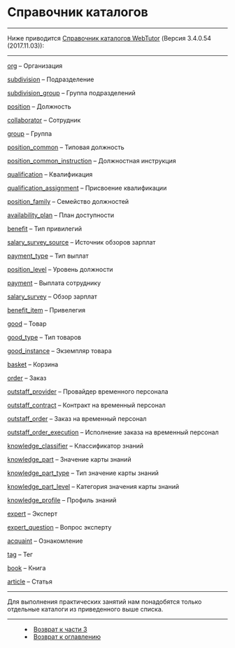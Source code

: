 # Справочник каталогов
***

Ниже приводится [Cправочник каталогов WebTutor](http://news.websoft.ru/view_doc.html?mode=catalogs) (Версия 3.4.0.54 (2017.11.03)):

---

[org](http://news.websoft.ru/view_doc.html?mode=catalogs&catalog=org) – Организация

[subdivision](http://news.websoft.ru/view_doc.html?mode=catalogs&catalog=subdivision) – Подразделение

[subdivision_group](http://news.websoft.ru/view_doc.html?mode=catalogs&catalog=subdivision_group) – Группа подразделений

[position](http://news.websoft.ru/view_doc.html?mode=catalogs&catalog=position) – Должность

[collaborator](http://news.websoft.ru/view_doc.html?mode=catalogs&catalog=collaborator) – Сотрудник

[group](http://news.websoft.ru/view_doc.html?mode=catalogs&catalog=group) – Группа

[position_common](http://news.websoft.ru/view_doc.html?mode=catalogs&catalog=position_common) – Типовая должность

[position_common_instruction](http://news.websoft.ru/view_doc.html?mode=catalogs&catalog=position_common_instruction) – Должностная инструкция

[qualification](http://news.websoft.ru/view_doc.html?mode=catalogs&catalog=qualification) – Квалификация

[qualification_assignment](http://news.websoft.ru/view_doc.html?mode=catalogs&catalog=qualification_assignment) – Присвоение квалификации

[position_family](http://news.websoft.ru/view_doc.html?mode=catalogs&catalog=position_family) – Семейство должностей

[availability_plan](http://news.websoft.ru/view_doc.html?mode=catalogs&catalog=availability_plan) – План доступности

[benefit](http://news.websoft.ru/view_doc.html?mode=catalogs&catalog=benefit) – Тип привилегий

[salary_survey_source](http://news.websoft.ru/view_doc.html?mode=catalogs&catalog=salary_survey_source) – Источник обзоров зарплат

[payment_type](http://news.websoft.ru/view_doc.html?mode=catalogs&catalog=payment_type) – Тип выплат

[position_level](http://news.websoft.ru/view_doc.html?mode=catalogs&catalog=position_level) – Уровень должности

[payment](http://news.websoft.ru/view_doc.html?mode=catalogs&catalog=payment) – Выплата сотруднику

[salary_survey](http://news.websoft.ru/view_doc.html?mode=catalogs&catalog=salary_survey) – Обзор зарплат

[benefit_item](http://news.websoft.ru/view_doc.html?mode=catalogs&catalog=benefit_item) – Привелегия

[good](http://news.websoft.ru/view_doc.html?mode=catalogs&catalog=good) – Товар

[good_type](http://news.websoft.ru/view_doc.html?mode=catalogs&catalog=good_type) – Тип товаров

[good_instance](http://news.websoft.ru/view_doc.html?mode=catalogs&catalog=good_instance) – Экземпляр товара

[basket](http://news.websoft.ru/view_doc.html?mode=catalogs&catalog=basket) – Корзина

[order](http://news.websoft.ru/view_doc.html?mode=catalogs&catalog=order) – Заказ

[outstaff_provider](http://news.websoft.ru/view_doc.html?mode=catalogs&catalog=outstaff_provider) – Провайдер временного персонала

[outstaff_contract](http://news.websoft.ru/view_doc.html?mode=catalogs&catalog=outstaff_contract) – Контракт на временный персонал

[outstaff_order](http://news.websoft.ru/view_doc.html?mode=catalogs&catalog=outstaff_order) – Заказ на временный персонал

[outstaff_order_execution](http://news.websoft.ru/view_doc.html?mode=catalogs&catalog=outstaff_order_execution) – Исполнение заказа на временный персонал

[knowledge_classifier](http://news.websoft.ru/view_doc.html?mode=catalogs&catalog=knowledge_classifier) – Классификатор знаний

[knowledge_part](http://news.websoft.ru/view_doc.html?mode=catalogs&catalog=knowledge_part) – Значение карты знаний

[knowledge_part_type](http://news.websoft.ru/view_doc.html?mode=catalogs&catalog=knowledge_part_type) – Тип значение карты знаний

[knowledge_part_level](http://news.websoft.ru/view_doc.html?mode=catalogs&catalog=knowledge_part_level) – Категория значения карты знаний

[knowledge_profile](http://news.websoft.ru/view_doc.html?mode=catalogs&catalog=knowledge_profile) – Профиль знаний

[expert](http://news.websoft.ru/view_doc.html?mode=catalogs&catalog=expert) – Эксперт

[expert_question](http://news.websoft.ru/view_doc.html?mode=catalogs&catalog=expert_question) – Вопрос эксперту

[acquaint](http://news.websoft.ru/view_doc.html?mode=catalogs&catalog=acquaint) – Ознакомление

[tag](http://news.websoft.ru/view_doc.html?mode=catalogs&catalog=tag) – Тег

[book](http://news.websoft.ru/view_doc.html?mode=catalogs&catalog=book) – Книга

[article](http://news.websoft.ru/view_doc.html?mode=catalogs&catalog=article) – Статья






---

Для выполнения практических занятий нам понадобятся только отдельные каталоги из приведенного выше списка.

***
<dd><li> <a href="3_object_model.md"> Возврат к части 3</a></dd>
<dd><li> <a href="README.md"> Возврат к оглавлению</a></dd>
